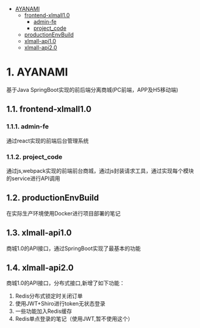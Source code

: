 <!-- TOC -->

- [AYANAMI](#ayanami)
    - [frontend-xlmall1.0](#frontend-xlmall10)
        - [admin-fe](#admin-fe)
        - [project_code](#project_code)
    - [productionEnvBuild](#productionenvbuild)
    - [xlmall-api1.0](#xlmall-api10)
    - [xlmall-api2.0](#xlmall-api20)

<!-- /TOC -->
# 1. AYANAMI
基于Java SpringBoot实现的前后端分离商城(PC前端，APP及H5移动端)

## 1.1. frontend-xlmall1.0

### 1.1.1. admin-fe
通过react实现的前端后台管理系统

### 1.1.2. project_code
通过js,webpack实现的前端前台商城，通过js封装请求工具，通过实现每个模块的service进行API调用


## 1.2. productionEnvBuild
在实际生产环境使用Docker进行项目部署的笔记

## 1.3. xlmall-api1.0
商城1.0的API接口，通过SpringBoot实现了最基本的功能

## 1.4. xlmall-api2.0
商城1.0的API接口，分布式接口,新增了如下功能：

1. Redis分布式锁定时关闭订单
2. 使用JWT+Shiro进行token无状态登录
3. 一些功能加入Redis缓存
4. Redis单点登录的笔记（使用JWT,暂不使用这个）